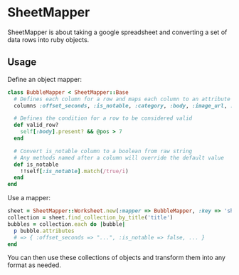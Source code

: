 # SheetMapper

SheetMapper is about taking a google spreadsheet and converting a set of data rows into ruby objects.

## Usage

Define an object mapper:

```ruby
class BubbleMapper < SheetMapper::Base
  # Defines each column for a row and maps each column to an attribute
  columns :offset_seconds, :is_notable, :category, :body, :image_url, :link_text, :link_url

  # Defines the condition for a row to be considered valid
  def valid_row?
    self[:body].present? && @pos > 7
  end

  # Convert is_notable column to a boolean from raw string
  # Any methods named after a column will override the default value
  def is_notable
    !!self[:is_notable].match(/true/i)
  end
end
```

Use a mapper:

```ruby
sheet = SheetMapper::Worksheet.new(:mapper => BubbleMapper, :key => 'sheet_key', :login => 'user', :password => 'pass')
collection = sheet.find_collection_by_title('title')
bubbles = collection.each do |bubble|
  p bubble.attributes
  # => { :offset_seconds => "...", :is_notable => false, ... }
end
```

You can then use these collections of objects and transform them into any format as needed.